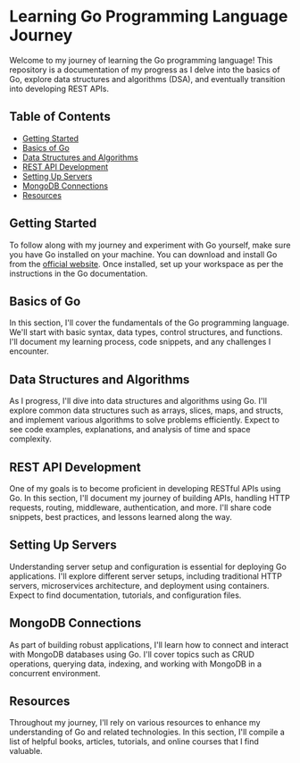 # Learning Go Programming Language Journey

Welcome to my journey of learning the Go programming language! This repository is a documentation of my progress as I delve into the basics of Go, explore data structures and algorithms (DSA), and eventually transition into developing REST APIs.

## Table of Contents

- [Getting Started](#getting-started)
- [Basics of Go](#basics-of-go)
- [Data Structures and Algorithms](#data-structures-and-algorithms)
- [REST API Development](#rest-api-development)
- [Setting Up Servers](#setting-up-servers)
- [MongoDB Connections](#mongodb-connections)
- [Resources](#resources)

## Getting Started

To follow along with my journey and experiment with Go yourself, make sure you have Go installed on your machine. You can download and install Go from the [official website](https://golang.org/dl/). Once installed, set up your workspace as per the instructions in the Go documentation.

## Basics of Go

In this section, I'll cover the fundamentals of the Go programming language. We'll start with basic syntax, data types, control structures, and functions. I'll document my learning process, code snippets, and any challenges I encounter.

## Data Structures and Algorithms

As I progress, I'll dive into data structures and algorithms using Go. I'll explore common data structures such as arrays, slices, maps, and structs, and implement various algorithms to solve problems efficiently. Expect to see code examples, explanations, and analysis of time and space complexity.

## REST API Development

One of my goals is to become proficient in developing RESTful APIs using Go. In this section, I'll document my journey of building APIs, handling HTTP requests, routing, middleware, authentication, and more. I'll share code snippets, best practices, and lessons learned along the way.

## Setting Up Servers

Understanding server setup and configuration is essential for deploying Go applications. I'll explore different server setups, including traditional HTTP servers, microservices architecture, and deployment using containers. Expect to find documentation, tutorials, and configuration files.

## MongoDB Connections

As part of building robust applications, I'll learn how to connect and interact with MongoDB databases using Go. I'll cover topics such as CRUD operations, querying data, indexing, and working with MongoDB in a concurrent environment.

## Resources

Throughout my journey, I'll rely on various resources to enhance my understanding of Go and related technologies. In this section, I'll compile a list of helpful books, articles, tutorials, and online courses that I find valuable.
